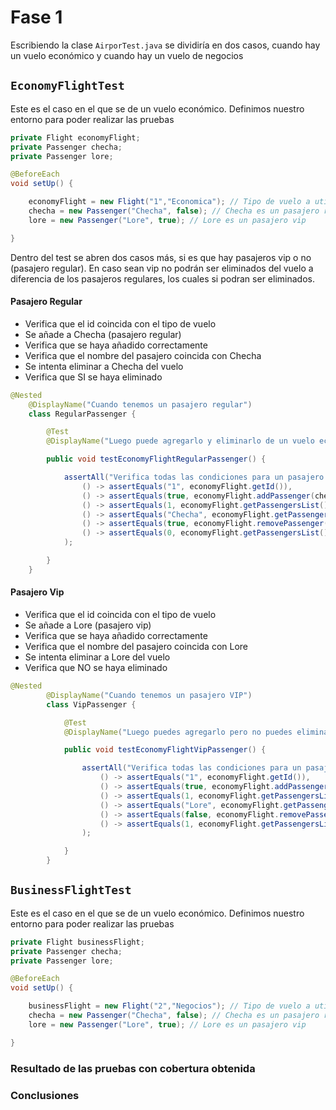 # Fase 1
Escribiendo la clase ```AirporTest.java``` se dividiría en dos casos, cuando hay un vuelo económico y cuando hay un vuelo de negocios
## ```EconomyFlightTest```
Este es el caso en el que se de un vuelo económico. Definimos nuestro entorno para poder realizar las pruebas
```Java
private Flight economyFlight;
private Passenger checha;
private Passenger lore;

@BeforeEach
void setUp() {

    economyFlight = new Flight("1","Economica"); // Tipo de vuelo a utilizar en la prueba
    checha = new Passenger("Checha", false); // Checha es un pasajero regular
    lore = new Passenger("Lore", true); // Lore es un pasajero vip

}
```
Dentro del test se abren dos casos más, si es que hay pasajeros vip o no (pasajero regular). En caso sean vip no podrán ser eliminados del vuelo a diferencia de los pasajeros regulares, los cuales si podran ser eliminados.
#### Pasajero Regular
- Verifica que el id coincida con el tipo de vuelo
- Se añade a Checha (pasajero regular)
- Verifica que se haya añadido correctamente
- Verifica que el nombre del pasajero coincida con Checha
- Se intenta eliminar a Checha del vuelo
- Verifica que SI se haya eliminado 
```Java
@Nested
    @DisplayName("Cuando tenemos un pasajero regular")
    class RegularPassenger {

        @Test
        @DisplayName("Luego puede agregarlo y eliminarlo de un vuelo economico")

        public void testEconomyFlightRegularPassenger() {

            assertAll("Verifica todas las condiciones para un pasajero regular y un vuelo economico",
                () -> assertEquals("1", economyFlight.getId()), 
                () -> assertEquals(true, economyFlight.addPassenger(checha)), 
                () -> assertEquals(1, economyFlight.getPassengersList().size()), 
                () -> assertEquals("Checha", economyFlight.getPassengersList().get(0).getName()), 
                () -> assertEquals(true, economyFlight.removePassenger(checha)), 
                () -> assertEquals(0, economyFlight.getPassengersList().size()) 
            );

        }
    }
```
#### Pasajero Vip
- Verifica que el id coincida con el tipo de vuelo
- Se añade a Lore (pasajero vip)
- Verifica que se haya añadido correctamente
- Verifica que el nombre del pasajero coincida con Lore
- Se intenta eliminar a Lore del vuelo
- Verifica que NO se haya eliminado 
```Java
@Nested
        @DisplayName("Cuando tenemos un pasajero VIP")
        class VipPassenger {

            @Test
            @DisplayName("Luego puedes agregarlo pero no puedes eliminarlo de un vuelo economico")

            public void testEconomyFlightVipPassenger() {

                assertAll("Verifica todas las condiciones para un pasajero VIP y un vuelo economico",
                    () -> assertEquals("1", economyFlight.getId()), 
                    () -> assertEquals(true, economyFlight.addPassenger(lore)),
                    () -> assertEquals(1, economyFlight.getPassengersList().size()),
                    () -> assertEquals("Lore", economyFlight.getPassengersList().get(0).getName()),
                    () -> assertEquals(false, economyFlight.removePassenger(lore)), 
                    () -> assertEquals(1, economyFlight.getPassengersList().size())
                );

            }
        }
```
## ```BusinessFlightTest ```
Este es el caso en el que se de un vuelo económico. Definimos nuestro entorno para poder realizar las pruebas

```Java
private Flight businessFlight;
private Passenger checha;
private Passenger lore;

@BeforeEach        
void setUp() {

    businessFlight = new Flight("2","Negocios"); // Tipo de vuelo a utilizar en la prueba
    checha = new Passenger("Checha", false); // Checha es un pasajero regular
    lore = new Passenger("Lore", true); // Lore es un pasajero vip

}
```

### Resultado de las pruebas con cobertura obtenida

### Conclusiones
